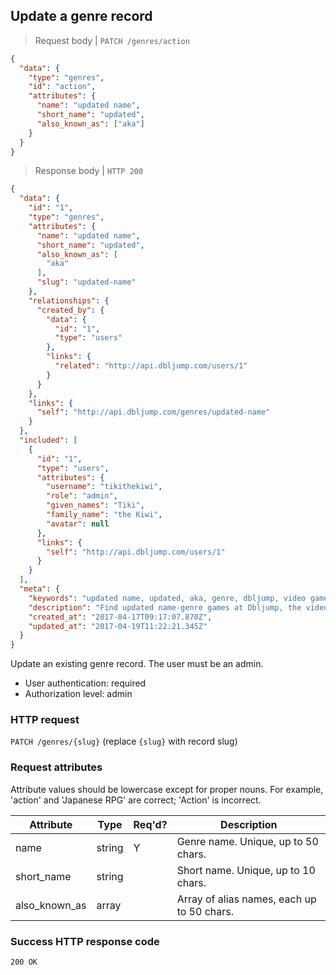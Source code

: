 ## <a name="genres_update"></a>Update a genre record

> Request body | `PATCH /genres/action`

```JSON
{
  "data": {
    "type": "genres",
    "id": "action",
    "attributes": {
      "name": "updated name",
      "short_name": "updated",
      "also_known_as": ["aka"]
    }
  }
}
```

> Response body | `HTTP 200`

```JSON
{
  "data": {
    "id": "1",
    "type": "genres",
    "attributes": {
      "name": "updated name",
      "short_name": "updated",
      "also_known_as": [
        "aka"
      ],
      "slug": "updated-name"
    },
    "relationships": {
      "created_by": {
        "data": {
          "id": "1",
          "type": "users"
        },
        "links": {
          "related": "http://api.dbljump.com/users/1"
        }
      }
    },
    "links": {
      "self": "http://api.dbljump.com/genres/updated-name"
    }
  },
  "included": [
    {
      "id": "1",
      "type": "users",
      "attributes": {
        "username": "tikithekiwi",
        "role": "admin",
        "given_names": "Tiki",
        "family_name": "the Kiwi",
        "avatar": null
      },
      "links": {
        "self": "http://api.dbljump.com/users/1"
      }
    }
  ],
  "meta": {
    "keywords": "updated name, updated, aka, genre, dbljump, video games, pc games, gaming",
    "description": "Find updated name-genre games at Dbljump, the video game reference.",
    "created_at": "2017-04-17T09:17:07.870Z",
    "updated_at": "2017-04-19T11:22:21.345Z"
  }
}
```

Update an existing genre record. The user must be an admin.

* User authentication: required
* Authorization level: admin

### HTTP request

`PATCH /genres/{slug}` (replace `{slug}` with record slug)

### Request attributes

Attribute values should be lowercase except for proper nouns. For example, 'action' and 'Japanese RPG' are correct; 'Action' is incorrect.

Attribute | Type | Req'd? | Description
--------- | ---- | ------ | -----------
name | string | Y | Genre name. Unique, up to 50 chars.
short_name | string | | Short name. Unique, up to 10 chars.
also_known_as | array | | Array of alias names, each up to 50 chars.

### Success HTTP response code

`200 OK`
